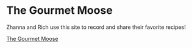 # The Gourmet Moose

Zhanna and Rich use this site to record and share their favorite recipes!

[The Gourmet Moose](https://thegourmetmoose.com)